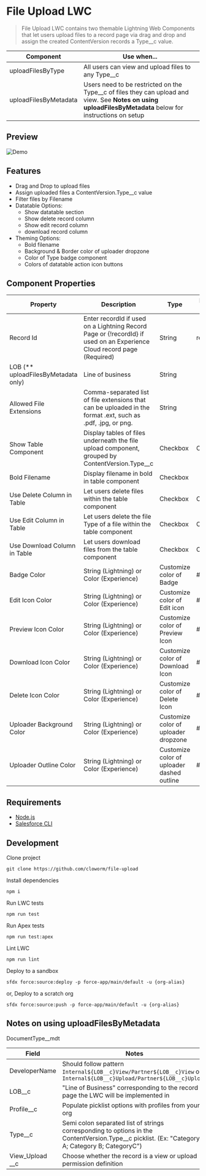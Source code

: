 # File Upload LWC

> File Upload LWC contains two themable Lightning Web Components that let users upload files to a record page via drag and drop and assign the created ContentVersion records a Type\_\_c value.

| Component             | Use when...                                                                                                                                                  |
| --------------------- | ------------------------------------------------------------------------------------------------------------------------------------------------------------ |
| uploadFilesByType     | All users can view and upload files to any Type\_\_c                                                                                                         |
| uploadFilesByMetadata | Users need to be restricted on the Type\_\_c of files they can upload and view. See **Notes on using uploadFilesByMetadata** below for instructions on setup |

## Preview

![Demo](https://user-images.githubusercontent.com/5566310/109728442-303aee00-7b84-11eb-9ef4-5a2fddbbb8d3.png)

## Features

- Drag and Drop to upload files
- Assign uploaded files a ContentVersion.Type\_\_c value
- Filter files by Filename
- Datatable Options:
  - Show datatable section
  - Show delete record column
  - Show edit record column
  - download record column
- Theming Options:
  - Bold filename
  - Background & Border color of uploader dropzone
  - Color of Type badge component
  - Colors of datatable action icon buttons

## Component Properties

<!-- ![Component Properties](https://user-images.githubusercontent.com/5566310/108149925-c3165b80-70a1-11eb-9072-e8de416fc4ec.png) -->

| Property                              | Description                                                                                                            | Type                                       | Default Value |
| ------------------------------------- | ---------------------------------------------------------------------------------------------------------------------- | ------------------------------------------ | ------------- |
| Record Id                             | Enter recordId if used on a Lightning Record Page or {!recordId} if used on an Experience Cloud record page (Required) | String                                     | recordId      |
| LOB (\*\* uploadFilesByMetadata only) | Line of business                                                                                                       | String                                     |               |
| Allowed File Extensions               | Comma-separated list of file extensions that can be uploaded in the format .ext, such as .pdf, .jpg, or png.           | String                                     |               |
| Show Table Component                  | Display tables of files underneath the file upload component, grouped by ContentVersion.Type\_\_c                      | Checkbox                                   | Checked       |
| Bold Filename                         | Display filename in bold in table component                                                                            | Checkbox                                   |               |
| Use Delete Column in Table            | Let users delete files within the table component                                                                      | Checkbox                                   | Checked       |
| Use Edit Column in Table              | Let users delete the file Type of a file within the table component                                                    | Checkbox                                   | Checked       |
| Use Download Column in Table          | Let users download files from the table component                                                                      | Checkbox                                   | Checked       |
| Badge Color                           | String (Lightning) or Color (Experience)                                                                               | Customize color of Badge                   | #ecebea       |
| Edit Icon Color                       | String (Lightning) or Color (Experience)                                                                               | Customize color of Edit icon               | #706e6b       |
| Preview Icon Color                    | String (Lightning) or Color (Experience)                                                                               | Customize color of Preview Icon            | #706e6b       |
| Download Icon Color                   | String (Lightning) or Color (Experience)                                                                               | Customize color of Download Icon           | #706e6b       |
| Delete Icon Color                     | String (Lightning) or Color (Experience)                                                                               | Customize color of Delete Icon             | #c23934       |
| Uploader Background Color             | String (Lightning) or Color (Experience)                                                                               | Customize color of uploader dropzone       | #5eb4ff       |
| Uploader Outline Color                | String (Lightning) or Color (Experience)                                                                               | Customize color of uploader dashed outline | #fafcfe       |

## Requirements

- [Node.js](https://nodejs.org/en/)
- [Salesforce CLI](https://developer.salesforce.com/tools/sfdxcli)

## Development

Clone project

```
git clone https://github.com/cloworm/file-upload
```

Install dependencies

```
npm i
```

Run LWC tests

```
npm run test
```

Run Apex tests

```
npm run test:apex
```

Lint LWC

```
npm run lint
```

Deploy to a sandbox

```
sfdx force:source:deploy -p force-app/main/default -u {org-alias}
```

or, Deploy to a scratch org

```
sfdx force:source:push -p force-app/main/default -u {org-alias}
```

## Notes on using uploadFilesByMetadata

DocumentType\_\_mdt

| Field             | Notes                                                                                                                                             |
| ----------------- | ------------------------------------------------------------------------------------------------------------------------------------------------- |
| DeveloperName     | Should follow pattern `Internal${LOB__c}View/Partner${LOB__c}View` or `Internal${LOB__c}Upload/Partner${LOB__c}Upload`                            |
| LOB\_\_c          | "Line of Business" corresponding to the record page the LWC will be implemented in                                                                |
| Profile\_\_c      | Populate picklist options with profiles from your org                                                                                             |
| Type\_\_c         | Semi colon separated list of strings corresponding to options in the ContentVersion.Type\_\_c picklist. (Ex: "Category A; Category B; CategoryC") |
| View_Upload \_\_c | Choose whether the record is a view or upload permission definition                                                                               |
